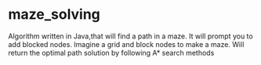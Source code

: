 # maze_solving
Algorithm written in Java,that will find a path in a maze. It will prompt you to add blocked nodes. Imagine a grid and block nodes to make a maze.
Will return the optimal path solution by following A* search methods
